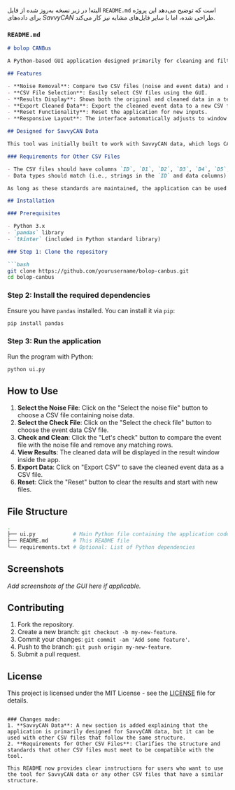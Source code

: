 البته! در زیر نسخه به‌روز شده از فایل `README.md` است که توضیح می‌دهد این پروژه برای داده‌های *SavvyCAN* طراحی شده، اما با سایر فایل‌های مشابه نیز کار می‌کند.

### `README.md`

```markdown
# bolop CANBus

A Python-based GUI application designed primarily for cleaning and filtering event data from SavvyCAN logs by comparing them with noise data using CSV files. The application removes matching rows from the event data based on specific columns. While it is tailored for SavvyCAN data, it can also be used with other similar CSV files if they follow the same structure and standards.

## Features

- **Noise Removal**: Compare two CSV files (noise and event data) and remove matching rows from the event data.
- **CSV File Selection**: Easily select CSV files using the GUI.
- **Results Display**: Shows both the original and cleaned data in a terminal-style window within the application.
- **Export Cleaned Data**: Export the cleaned event data to a new CSV file.
- **Reset Functionality**: Reset the application for new inputs.
- **Responsive Layout**: The interface automatically adjusts to window resizing.

## Designed for SavvyCAN Data

This tool was initially built to work with SavvyCAN data, which logs CAN bus data in CSV format. If your CSV files follow a similar structure with columns such as `ID`, `D1` to `D8`, you can use this tool to clean and filter other types of CAN bus or related data.

### Requirements for Other CSV Files

- The CSV files should have columns `ID`, `D1`, `D2`, `D3`, `D4`, `D5`, `D6`, `D7`, and `D8`.
- Data types should match (i.e., strings in the `ID` and data columns).

As long as these standards are maintained, the application can be used with other CSV files beyond SavvyCAN.

## Installation

### Prerequisites

- Python 3.x
- `pandas` library
- `tkinter` (included in Python standard library)

### Step 1: Clone the repository

```bash
git clone https://github.com/yourusername/bolop-canbus.git
cd bolop-canbus
```

### Step 2: Install the required dependencies

Ensure you have `pandas` installed. You can install it via `pip`:

```bash
pip install pandas
```

### Step 3: Run the application

Run the program with Python:

```bash
python ui.py
```

## How to Use

1. **Select the Noise File**: Click on the "Select the noise file" button to choose a CSV file containing noise data.
2. **Select the Check File**: Click on the "Select the check file" button to choose the event data CSV file.
3. **Check and Clean**: Click the "Let's check" button to compare the event file with the noise file and remove any matching rows.
4. **View Results**: The cleaned data will be displayed in the result window inside the app.
5. **Export Data**: Click on "Export CSV" to save the cleaned event data as a CSV file.
6. **Reset**: Click the "Reset" button to clear the results and start with new files.

## File Structure

```bash
.
├── ui.py            # Main Python file containing the application code
├── README.md        # This README file
└── requirements.txt # Optional: List of Python dependencies
```

## Screenshots

*Add screenshots of the GUI here if applicable.*

## Contributing

1. Fork the repository.
2. Create a new branch: `git checkout -b my-new-feature`.
3. Commit your changes: `git commit -am 'Add some feature'`.
4. Push to the branch: `git push origin my-new-feature`.
5. Submit a pull request.

## License

This project is licensed under the MIT License - see the [LICENSE](LICENSE) file for details.
```

### Changes made:
1. **SavvyCAN Data**: A new section is added explaining that the application is primarily designed for SavvyCAN data, but it can be used with other CSV files that follow the same structure.
2. **Requirements for Other CSV Files**: Clarifies the structure and standards that other CSV files must meet to be compatible with the tool.

This README now provides clear instructions for users who want to use the tool for SavvyCAN data or any other CSV files that have a similar structure.

